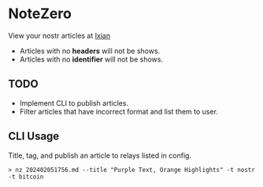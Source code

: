# NoteZero

View your nostr articles at [Ixian](https://ixian.me)

- Articles with no **headers** will not be shows.
- Articles with no **identifier** will not be shows.

## TODO

- Implement CLI to publish articles.
- Filter articles that have incorrect format and list them to user.

## CLI Usage

Title, tag, and publish an article to relays listed in config.

```shell
> nz 202402051756.md --title "Purple Text, Orange Highlights" -t nostr -t bitcoin
```
